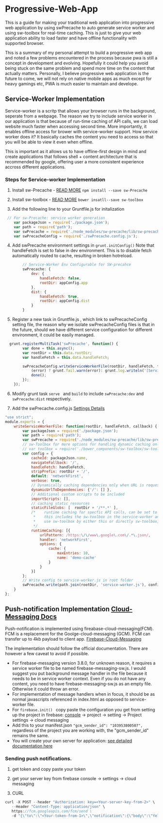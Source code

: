 # Progressive-Web-App
This is a guide for making your traditional web application into progressive web application by using swPrecache to auto generate service worker and using sw-toolbox for real-time caching. This is just to give your web application ability to load faster and have offline functionality with supported browser. 

This is a summary of my personal attempt to build a progressive web app and noted a few problems encountered in the process because pwa is still a concept in development and evolving. Hopefully it could help you avoid being stuck on the same problem and spend more time on the content that actually matters. Personally, I believe progressive web application is the future to come, we will not rely on native mobile apps as much except for heavy gamings etc, PWA is much easier to maintain and develope.  

## Service-Worker Implementation 
Service-worker is a scritp that allows your browser runs in the background, seperate from a webpage. The reason we try to include service worker in our application is that because of run-time caching of API calls, we can load website much faster when accessing second time. More importantly, it enables offline access for brower with service-worker support. How service worker does it? It basically caches the content you need to access so that you will be able to view it even when offline. 

This is important as it allows us to have offline-first design in mind and create applications that follows shell + content architecture that is recommended by google, offering user a more consistent experience accross different applications. 

### Steps for Service-worker Implementation

1. Install sw-Precache - [READ MORE](https://github.com/GoogleChrome/sw-precache) 
`npm install --save sw-Precache` 

2. Install sw-toolbox - [READ MORE](https://github.com/GoogleChrome/sw-toolbox) 
`bower insatll--save sw-toolbox`

3. Add the following line to your Gruntfile.js for initalization 
``` javascript
 // For sw-Precache: service worker generation
    var packageJson = require('./package.json');
    var path = require('path');
    var swPrecache = require('./node_modules/sw-precache/lib/sw-precache.js');
    var swPrecacheConfig = require('./swPrecache.config.js');
```

4. Add swPrecache environment settings in ``` grunt.initConfig() ```
Note that handleFetch is set to false in dev environment. This is to disable fetch automatically routed to cache, resulting in broken hotreload. 
```javascript
        // Service-Worker Env Configurable for SW-precahce
        swPrecache: {
            dev: {
                handleFetch: false,
                rootDir: appConfig.app
            },
            dist: {
                handleFetch: true,
                rootDir: appConfig.dist
            }
        }
```

5. Register a new task in Gruntfile.js , which link to swPrecacheConfig setting file, the reason why we isolate swPrecacheConfig files is that in the future, should we have different service configuration for different environment, it could be easily managed. 
``` javascript
  grunt.registerMultiTask('swPrecache', function() {
        var done = this.async();
        var rootDir = this.data.rootDir;
        var handleFetch = this.data.handleFetch;

        swPrecacheConfig.writeServiceWorkerFile(rootDir, handleFetch, function(error) {
            (error) ? grunt.fail.warn(error): grunt.log.writeln('[Service-Worker] Service worker generated successfully! ');
            done();
        });
    });
```

6. Modify grunt task ```serve ``` and ```build``` to include ```swPrecache:dev``` and ```swPrecache:dist``` respectively. 

7. Add the swPrecache.config.js  [Settings Details](https://github.com/GoogleChrome/sw-precache) 
``` javascript
"use strict";
module.exports = {
    writeServiceWorkerFile: function(rootDir, handleFetch, callback) {
        var packageJson = require('./package.json');
        var path = require('path');
        var swPrecache = require('./node_modules/sw-precache/lib/sw-precache.js');
        // sw-Toolbox for more options for handling dynamic caching only uncomment if needed
        // var toolbox = require('./bower_components/sw-toolbox/sw-toolbox.js');    
        var config = {
            cacheId: packageJson.name,
            navigateFallback: '/',
            handleFetch: handleFetch,
            stripPrefix: rootDir + '/',
            default: 'networkFirst',
            verbose: true,
            // Dynamically caching dependencies only when URL is requested, load dependencies that are specific to the requested page
            dynamicUrlToDependencies: {'/': [] },
            // Additional custom scripts to be included
            importScripts: [],
            // caching static resources 
            staticFileGlobs: [  rootDir + '/**.*' ],
            /*    runtime caching for specfic API calls, can be set to a few differnet mode. eg. networkFirst / cacheFirst
             *    this includes the sw-toolbox in the service-worker and get converted to sw-toolbox settings. You can 
             *    use sw-toolbox by either this or directly sw-toolbox, which offers more customisation options
             */ 
            runtimeCaching: [{
                urlPattern: /https:\/\/www\.google\.com\/.*\.json/,
                handler: 'networkFirst',
                options: {
                    cache: {
                        maxEntries: 10,
                        name: 'demo-cache'
                    }
                }
            }]
        };
        // Write config to service-worker.js in root folder
        swPrecache.write(path.join(rootDir, 'service-worker.js'), config, callback);
    }
};
```



## Push-notification Implementation  [Cloud-Messaging Docs](https://firebase.google.com/docs/cloud-messaging/js/receive)

 Push-notification is implemented using fireabase-cloud-messaging(FCM). FCM is a replacement for the Goolge-cloud-messaging (GCM).
 FCM can transfer up to 4kb payload to client app.  [Firebase-Cloud-Messaging](https://firebase.google.com/docs/cloud-messaging/js/client)

 The implementation should follow the official documentation. There are however a few caveat to avoid if possible. 

* For firebase-messaging version 3.8.0, for unknown reason, it requires a service worker file to be named firebase-messaging-sw.js. I would suggest you put background message handler in the file because it needs to be in service worker context. Even if you do not have any content, you need to have firebase-messaging-sw.js as an empty file. Otherwise it could throw an error. 
* For implementation of message handlers when in focus, it should be as normal javascripts referenced in index.html as opposed to service-worker file. 
* For ```firebase.init() ``` copy paste the configuration you get from setting up the project in firebase: [console](https://console.firebase.google.com/) -> project -> setting -> Project settings -> cloud messaging
* Add this to your manifest.json  ```"gcm_sender_id": "103953800507", ``` regardless of the project you are working with, the "gcm_sender_id" remains the same.
* You will create your own server for application: [see detailed documentation here](https://firebase.google.com/docs/cloud-messaging/server) 


 ### Sending push notifications. 
 1. get token and copy paste your token 

 2. get your server key from firebase console -> settings -> cloud messaging 

 3. CURL 
 ``` javascript 
 curl -X POST --header "Authorization: key=<Your-server-key-from-2>" \
    --Header "Content-Type: application/json" \
    https://fcm.googleapis.com/fcm/send \
    -d "{\"to\":\"<Your-token-from-1>\",\"notification\":{\"body\":\"Yellow\"},\"priority\":10}"
 ```
